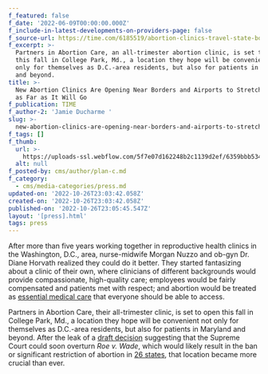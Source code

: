 ```yaml
---
f_featured: false
f_date: '2022-06-09T00:00:00.000Z'
f_include-in-latest-developments-on-providers-page: false
f_source-url: https://time.com/6185519/abortion-clinics-travel-state-borders/
f_excerpt: >-
  Partners in Abortion Care, an all-trimester abortion clinic, is set to open
  this fall in College Park, Md., a location they hope will be convenient not
  only for themselves as D.C.-area residents, but also for patients in Maryland
  and beyond. 
title: >-
  New Abortion Clinics Are Opening Near Borders and Airports to Stretch Access
  as Far as It Will Go
f_publication: TIME
f_author-2: 'Jamie Ducharme '
slug: >-
  new-abortion-clinics-are-opening-near-borders-and-airports-to-stretch-access-as-far-as-it-will-go
f_tags: []
f_thumb:
  url: >-
    https://uploads-ssl.webflow.com/5f7e07d162248b2c1139d2ef/6359bbb534bbb46e49849bdc_border-abortion-clinics-04.webp
  alt: null
f_posted-by: cms/author/plan-c.md
f_category:
  - cms/media-categories/press.md
updated-on: '2022-10-26T23:03:42.058Z'
created-on: '2022-10-26T23:03:42.058Z'
published-on: '2022-10-26T23:05:45.547Z'
layout: '[press].html'
tags: press
---
```


After more than five years working together in reproductive health clinics in the Washington, D.C., area, nurse-midwife Morgan Nuzzo and ob-gyn Dr. Diane Horvath realized they could do it better. They started fantasizing about a clinic of their own, where clinicians of different backgrounds would provide compassionate, high-quality care; employees would be fairly compensated and patients met with respect; and abortion would be treated as [essential medical care](https://time.com/5660018/hyde-amendment-abortion/) that everyone should be able to access.

Partners in Abortion Care, their all-trimester clinic, is set to open this fall in College Park, Md., a location they hope will be convenient not only for themselves as D.C.-area residents, but also for patients in Maryland and beyond. After the leak of a [draft decision](https://time.com/6173019/supreme-court-leak-roe-v-wade-abortion/) suggesting that the Supreme Court could soon overturn _Roe v. Wade_, which would likely result in the ban or significant restriction of abortion in [26 states](https://www.guttmacher.org/article/2021/10/26-states-are-certain-or-likely-ban-abortion-without-roe-heres-which-ones-and-why), that location became more crucial than ever.

‍
